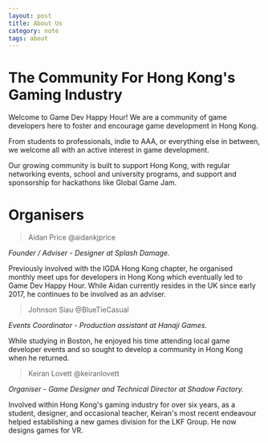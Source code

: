 ```yaml
---
layout: post
title: About Us
category: note
tags: about
---
```


# The Community For Hong Kong's Gaming Industry
Welcome to Game Dev Happy Hour! We are a community of game developers here to foster and encourage game development in Hong Kong.

From students to professionals, indie to AAA, or everything else in between, we welcome all with an active interest in game development.

Our growing community is built to support Hong Kong, with regular networking events, school and university programs, and support and sponsorship for hackathons like Global Game Jam.

# Organisers

> Aidan Price
@aidankjprice

_Founder / Adviser - Designer at Splash Damage._

Previously involved with the IGDA Hong Kong chapter, he organised monthly meet ups for developers in Hong Kong which eventually led to Game Dev Happy Hour. While Aidan currently resides in the UK since early 2017, he continues to be involved as an adviser.

> Johnson Siau
@BlueTieCasual

_Events Coordinator - Production assistant at Hanaji Games._

While studying in Boston, he enjoyed his time attending local game developer events and so sought to develop a community in Hong Kong when he returned.

> Keiran Lovett
@keiranlovett

_Organiser - Game Designer and Technical Director at Shadow Factory._

Involved within Hong Kong's gaming industry for over six years, as a student, designer, and occasional teacher, Keiran's most recent endeavour helped establishing a new games division for the LKF Group. He now designs games for VR.